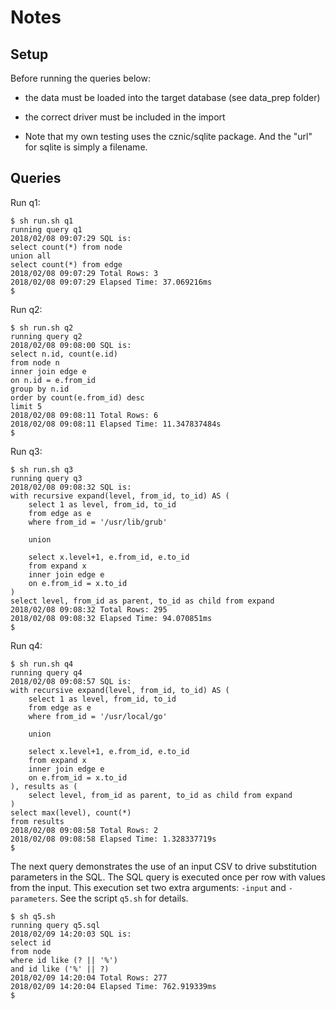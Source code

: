 # Notes 

## Setup 
Before running the queries below:
- the data must be loaded into the target database (see data_prep folder)
- the correct driver must be included in the import

- Note that my own testing uses the cznic/sqlite package. And the "url"
for sqlite is simply a filename.

## Queries
Run q1:
```
$ sh run.sh q1
running query q1
2018/02/08 09:07:29 SQL is:
select count(*) from node
union all
select count(*) from edge
2018/02/08 09:07:29 Total Rows: 3
2018/02/08 09:07:29 Elapsed Time: 37.069216ms
$ 
```

Run q2:
```
$ sh run.sh q2
running query q2
2018/02/08 09:08:00 SQL is:
select n.id, count(e.id)
from node n
inner join edge e
on n.id = e.from_id
group by n.id
order by count(e.from_id) desc
limit 5
2018/02/08 09:08:11 Total Rows: 6
2018/02/08 09:08:11 Elapsed Time: 11.347837484s
$ 
```

Run q3:
```
$ sh run.sh q3
running query q3
2018/02/08 09:08:32 SQL is:
with recursive expand(level, from_id, to_id) AS (
    select 1 as level, from_id, to_id 
    from edge as e
    where from_id = '/usr/lib/grub'
    
    union

    select x.level+1, e.from_id, e.to_id
    from expand x
    inner join edge e
    on e.from_id = x.to_id
)
select level, from_id as parent, to_id as child from expand
2018/02/08 09:08:32 Total Rows: 295
2018/02/08 09:08:32 Elapsed Time: 94.070851ms
$ 
```

Run q4:
```
$ sh run.sh q4
running query q4
2018/02/08 09:08:57 SQL is:
with recursive expand(level, from_id, to_id) AS (
    select 1 as level, from_id, to_id 
    from edge as e
    where from_id = '/usr/local/go'
    
    union

    select x.level+1, e.from_id, e.to_id
    from expand x
    inner join edge e
    on e.from_id = x.to_id
), results as (
    select level, from_id as parent, to_id as child from expand
)
select max(level), count(*)
from results
2018/02/08 09:08:58 Total Rows: 2
2018/02/08 09:08:58 Elapsed Time: 1.328337719s
$ 
```

The next query demonstrates the use of an input CSV to drive 
substitution parameters in the SQL. The SQL query is executed
once per row with values from the input.
This execution set two extra arguments: `-input` and `-parameters`.
See the script `q5.sh` for details.
```
$ sh q5.sh
running query q5.sql
2018/02/09 14:20:03 SQL is:
select id
from node
where id like (? || '%')
and id like ('%' || ?)
2018/02/09 14:20:04 Total Rows: 277
2018/02/09 14:20:04 Elapsed Time: 762.919339ms
$
```